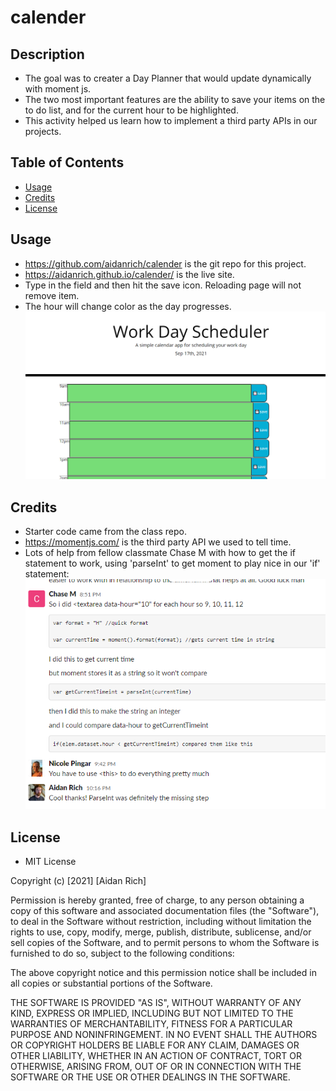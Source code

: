 # calender

## Description

- The goal was to creater a Day Planner that would update dynamically with moment js.
- The two most important features are the ability to save your items on the to do list, and for the current hour to be highlighted.
- This activity helped us learn how to implement a third party APIs in our projects.
## Table of Contents
- [Usage](#usage)
- [Credits](#credits)
- [License](#license)
## Usage
- https://github.com/aidanrich/calender is the git repo for this project.
- https://aidanrich.github.io/calender/ is the live site.
- Type in the field and then hit the save icon. Reloading page will not remove item.
- The hour will change color as the day progresses.
![site in the morning](./assets/images/calender-ex.png)

## Credits
- Starter code came from the class repo.
- https://momentjs.com/ is the third party API we used to tell time.
- Lots of help from fellow classmate Chase M with how to get the if statement to work, using 'parseInt' to get moment to play nice in our 'if' statement:
![Slack conversation.](./assets/images/calendar-help.png)

## License
- MIT License

Copyright (c) [2021] [Aidan Rich]

Permission is hereby granted, free of charge, to any person obtaining a copy
of this software and associated documentation files (the "Software"), to deal in the Software without restriction, including without limitation the rights to use, copy, modify, merge, publish, distribute, sublicense, and/or sell copies of the Software, and to permit persons to whom the Software is
furnished to do so, subject to the following conditions:

The above copyright notice and this permission notice shall be included in all copies or substantial portions of the Software.

THE SOFTWARE IS PROVIDED "AS IS", WITHOUT WARRANTY OF ANY KIND, EXPRESS OR
IMPLIED, INCLUDING BUT NOT LIMITED TO THE WARRANTIES OF MERCHANTABILITY,
FITNESS FOR A PARTICULAR PURPOSE AND NONINFRINGEMENT. IN NO EVENT SHALL THE
AUTHORS OR COPYRIGHT HOLDERS BE LIABLE FOR ANY CLAIM, DAMAGES OR OTHER
LIABILITY, WHETHER IN AN ACTION OF CONTRACT, TORT OR OTHERWISE, ARISING FROM, OUT OF OR IN CONNECTION WITH THE SOFTWARE OR THE USE OR OTHER DEALINGS IN THE SOFTWARE.